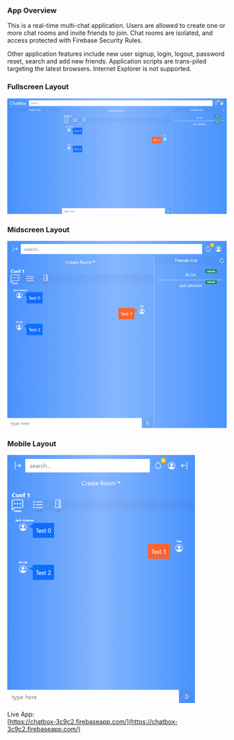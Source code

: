 ### App Overview

This is a real-time multi-chat application. Users are allowed to create one or more chat rooms and invite friends to join. Chat rooms are isolated, and access protected with Firebase Security Rules.

Other application features include new user signup, login, logout, password reset, search and add new friends. Application scripts are trans-piled targeting the latest browsers. Internet Explorer is not supported.

### Fullscreen Layout

![fullscreen layout](https://github.com/jinlin2001/portfolio/blob/main/public/chatbox-full.png)

### Midscreen Layout

![midscreen layout](https://github.com/jinlin2001/portfolio/blob/main/public/chatbox-mid.png)

### Mobile Layout

![mobile layout](https://github.com/jinlin2001/portfolio/blob/main/public/chatbox-mobile.png)

Live App:  
[https://chatbox-3c9c2.firebaseapp.com/](https://chatbox-3c9c2.firebaseapp.com/)
